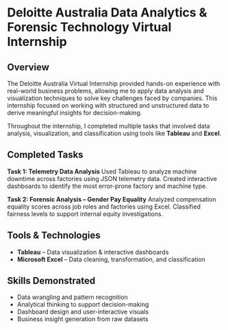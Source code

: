 # Deloitte Australia Data Analytics & Forensic Technology Virtual Internship
## Overview
The Deloitte Australia Virtual Internship provided hands-on experience with real-world business problems, allowing me to apply data analysis and visualization techniques to solve key challenges faced by companies. This internship focused on working with structured and unstructured data to derive meaningful insights for decision-making.

Throughout the internship, I completed multiple tasks that involved data analysis, visualization, and classification using tools like **Tableau** and **Excel**.

##  Completed Tasks
**Task 1: Telemetry Data Analysis**
  Used Tableau to analyze machine downtime across factories using JSON telemetry data. Created interactive dashboards to identify the most error-prone factory and machine type.

**Task 2: Forensic Analysis – Gender Pay Equality**
  Analyzed compensation equality scores across job roles and factories using Excel. Classified fairness levels to support internal equity investigations.

## Tools & Technologies
- **Tableau** – Data visualization & interactive dashboards
- **Microsoft Excel** – Data cleaning, transformation, and classification

## Skills Demonstrated
- Data wrangling and pattern recognition
- Analytical thinking to support decision-making
- Dashboard design and user-interactive visuals
- Business insight generation from raw datasets
